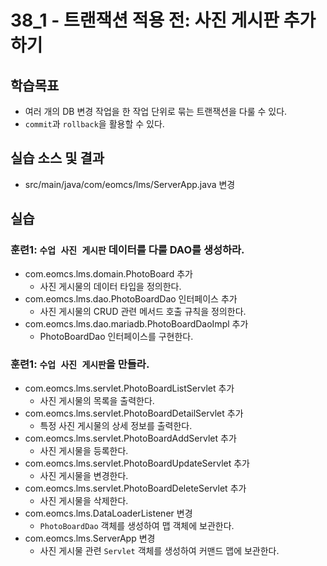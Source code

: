 # 38_1 - 트랜잭션 적용 전: 사진 게시판 추가하기


## 학습목표

- 여러 개의 DB 변경 작업을 한 작업 단위로 묶는 트랜잭션을 다룰 수 있다.
- `commit`과 `rollback`을 활용할 수 있다.

## 실습 소스 및 결과

- src/main/java/com/eomcs/lms/ServerApp.java 변경

## 실습  

### 훈련1: `수업 사진 게시판` 데이터를 다룰 DAO를 생성하라.

- com.eomcs.lms.domain.PhotoBoard 추가
  - 사진 게시물의 데이터 타입을 정의한다.
- com.eomcs.lms.dao.PhotoBoardDao 인터페이스 추가
  - 사진 게시물의 CRUD 관련 메서드 호출 규칙을 정의한다.
- com.eomcs.lms.dao.mariadb.PhotoBoardDaoImpl 추가
  - PhotoBoardDao 인터페이스를 구현한다.

### 훈련1: `수업 사진 게시판`을 만들라.

- com.eomcs.lms.servlet.PhotoBoardListServlet 추가
    - 사진 게시물의 목록을 출력한다.
- com.eomcs.lms.servlet.PhotoBoardDetailServlet 추가
    - 특정 사진 게시물의 상세 정보를 출력한다.
- com.eomcs.lms.servlet.PhotoBoardAddServlet 추가
    - 사진 게시물을 등록한다.
- com.eomcs.lms.servlet.PhotoBoardUpdateServlet 추가
    - 사진 게시물을 변경한다. 
- com.eomcs.lms.servlet.PhotoBoardDeleteServlet 추가
    - 사진 게시물을 삭제한다. 
- com.eomcs.lms.DataLoaderListener 변경
    - `PhotoBoardDao` 객체를 생성하여 맵 객체에 보관한다.
- com.eomcs.lms.ServerApp 변경
    - 사진 게시물 관련 `Servlet` 객체를 생성하여 커맨드 맵에 보관한다.


  